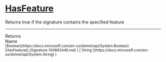 # [HasFeature](./Signature-100663446.md)

Returns true if the signature contains the specified feature
<br>
<hr>
Returns<img width=550/>Name
<br>
<sub>[Boolean](https://docs.microsoft.com/en-us/dotnet/api/System.Boolean)</sub><img width=500/><sub>[HasFeature](./Signature-100663446.md) ( [`String`](https://docs.microsoft.com/en-us/dotnet/api/System.String) )</sub><br>


